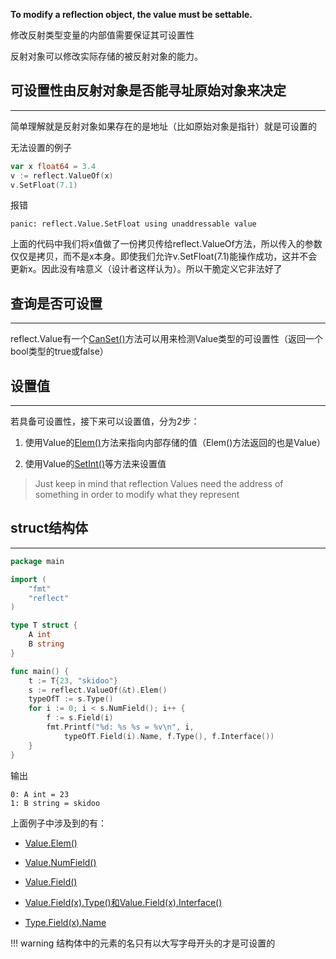 **To modify a reflection object, the value must be settable.**

修改反射类型变量的内部值需要保证其可设置性

反射对象可以修改实际存储的被反射对象的能力。

## **可设置性由反射对象是否能寻址原始对象来决定**

---

简单理解就是反射对象如果存在的是地址（比如原始对象是指针）就是可设置的

无法设置的例子

```go
var x float64 = 3.4
v := reflect.ValueOf(x)
v.SetFloat(7.1)
```

报错

```text
panic: reflect.Value.SetFloat using unaddressable value
```

上面的代码中我们将x值做了一份拷贝传给reflect.ValueOf方法，所以传入的参数仅仅是拷贝，而不是x本身。即使我们允许v.SetFloat(7.1)能操作成功，这并不会更新x。因此没有啥意义（设计者这样认为）。所以干脆定义它非法好了

## **查询是否可设置**

---

reflect.Value有一个[CanSet()](./../../reflect/pkg_type_value/#canset)方法可以用来检测Value类型的可设置性（返回一个bool类型的true或false）

## **设置值**

---

若具备可设置性，接下来可以设置值，分为2步：

1. 使用Value的[Elem()](./../../reflect/pkg_type_value/#elem)方法来指向内部存储的值（Elem()方法返回的也是Value）

2. 使用Value的[SetInt()](./../../reflect/pkg_type_value/#_2)等方法来设置值

> Just keep in mind that reflection Values need the address of something in order to modify what they represent

## **struct结构体**

---

```go
package main

import (
	"fmt"
	"reflect"
)

type T struct {
	A int
	B string
}

func main() {
	t := T{23, "skidoo"}
	s := reflect.ValueOf(&t).Elem()
	typeOfT := s.Type()
	for i := 0; i < s.NumField(); i++ {
		f := s.Field(i)
		fmt.Printf("%d: %s %s = %v\n", i,
			typeOfT.Field(i).Name, f.Type(), f.Interface())
	}
}
```

输出

```text
0: A int = 23
1: B string = skidoo
```

上面例子中涉及到的有：

- [Value.Elem()](./../../reflect/pkg_type_value/#elem)

- [Value.NumField()](./../../reflect/pkg_type_value/#numfield)

- [Value.Field()](./../../reflect/pkg_type_value/#field)

- [Value.Field(x).Type()和Value.Field(x).Interface()](./../../reflect/pkg_type_value/#fieldtypefieldinterface)

- [Type.Field(x).Name](./../../reflect/pkg_type_value/#fieldname)

!!! warning
	结构体中的元素的名只有以大写字母开头的才是可设置的

